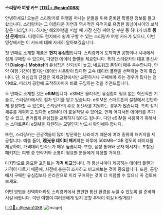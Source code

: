 **스리랑카 여행 카드 [[TG💪+ @esim1088](https://t.me/s/esim1088)]**

안녕하세요! 오늘은 스리랑카로 여행을 떠나는 분들을 위해 준비한 특별한 정보를 들고 왔습니다. 스리랑카는 그 아름다운 자연과 역사적인 유적지로 유명한 동남아시아의 보석 같은 나라입니다. 하지만 해외여행을 떠날 때 가장 신경 써야 할 부분 중 하나가 바로 **통신 문제**예요. 다행히도 현지에서 쉽게 구할 수 있는 스리랑카 여행 카드가 있으니, 이번 영상에서는 이 카드에 대해 자세히 알아보겠습니다.

첫 번째로 소개할 제품은 **현지 유심칩**입니다. 스리랑카에 도착하면 공항이나 시내에서 쉽게 구매할 수 있으며, 다양한 데이터 플랜을 제공합니다. 특히 스리랑카의 대표 통신사인 **Dialog**나 **Mobitel**의 유심칩은 신뢰성이 높고, 네트워크 품질이 매우 우수합니다. 만약 여행 기간이 짧지만 데이터 사용량이 많다면 고속 데이터 플랜을 선택하는 것이 좋습니다. 단, 유심칩의 단점은 국제공항에서만 교환하거나 구매해야 하는 경우가 많다는 점이에요. 따라서 공항에 도착하자마자 바로 구입하는 것을 추천드립니다.

두 번째로 소개할 것은 **eSIM**입니다. eSIM은 물리적인 유심칩이 필요 없는 혁신적인 기술로, 스리랑카에서도 점차 인기를 얻고 있습니다. eSIM은 스마트폰의 설정에서 간단하게 활성화할 수 있으며, 스리랑카의 주요 통신사를 지원하는 경우가 많습니다. 특히 장기 체류를 계획하고 있다면 eSIM이 더 효율적일 수 있어요. 언제 어디서든 데이터를 추가할 수 있고, 번거롭게 유심칩을 교체하지 않아도 됩니다. 다만 eSIM을 사용하기 위해서는 스마트폰이 eSIM을 지원하는 모델인지 반드시 확인해야 합니다.

또한, 스리랑카는 관광객들이 많이 방문하는 나라이기 때문에 여러 종류의 패키지를 제공합니다. 예를 들어, **观光용 데이터 패키지**는 하루에 500MB~1GB 정도의 데이터를 제공하며, 가격대비 만족도가 매우 높습니다. 또한, 음성 통화와 문자 메시지도 포함된 패키지는 여행 중 연락처와 소통이 필요한 분들에게 유용할 거예요.

마지막으로 중요한 포인트는 **가격 비교**입니다. 각 통신사마다 제공하는 데이터 플랜과 가격이 다르기 때문에, 사전에 충분히 조사하고 비교해보는 것이 중요합니다. 또한, 공항에서 구매한 유심칩보다 온라인으로 미리 구매하는 것이 더 저렴할 수 있으니 꼭 검토해보세요.

어떤 방법을 선택하더라도 스리랑카에서 편안한 통신 환경을 누릴 수 있도록 잘 준비하시길 바랍니다. 이번 여행이 여러분에게 잊지 못할 추억이 되길 바랄게요!

[[TG💪+ @esim1088](https://t.me/s/esim1088) ![Image](https://i.postimg.cc/Y0z9fWf4/image.png)]